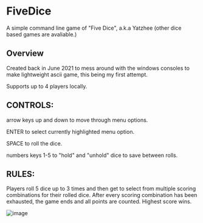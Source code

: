 # FiveDice
 A simple command line game of "Five Dice", a.k.a Yatzhee (other dice based games are avaliable.)

## Overview
Created back in June 2021 to mess around with the windows consoles to make lightweight ascii game, this being my first attempt.

Supports up to 4 players locally.

## CONTROLS:

arrow keys up and down to move through menu options.

ENTER to select currently highlighted menu option.

SPACE to roll the dice.

numbers keys 1-5 to "hold" and "unhold" dice to save between rolls.

## RULES:

Players roll 5 dice up to 3 times and then get to select from multiple scoring combinations for their rolled dice. After every scoring combination has been exhausted, the game ends and all points are counted. Highest score wins.

![image](https://user-images.githubusercontent.com/57671477/161688932-d7caa398-2cac-4197-8d53-06f26a3699a8.png)

